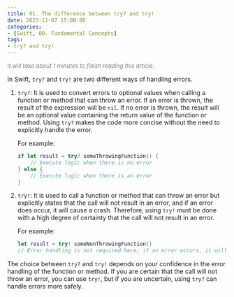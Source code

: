 ```yaml
---
title: 01. The difference between try? and try!
date: 2023-11-07 15:00:00
categories: 
- [Swift, 00. Fundamental Concepts]
tags:
- try? and try!
---
```


<font color=gray size=2>*It will take about 1 minutes to finish reading this article.*</font>

In Swift, `try?` and `try!` are two different ways of handling errors.

1. `try?`: It is used to convert errors to optional values when calling a function or method that can throw an error. If an error is thrown, the result of the expression will be `nil`. If no error is thrown, the result will be an optional value containing the return value of the function or method. Using `try?` makes the code more concise without the need to explicitly handle the error.

   For example:
   ```swift
   if let result = try? someThrowingFunction() {
       // Execute logic when there is no error
   } else {
       // Execute logic when there is an error
   }
   ```

2. `try!`: It is used to call a function or method that can throw an error but explicitly states that the call will not result in an error, and if an error does occur, it will cause a crash. Therefore, using `try!` must be done with a high degree of certainty that the call will not result in an error.

   For example:
   ```swift
   let result = try! someNonThrowingFunction()
   // Error handling is not required here; if an error occurs, it will cause a crash
   ```

The choice between `try?` and `try!` depends on your confidence in the error handling of the function or method. If you are certain that the call will not throw an error, you can use `try!`, but if you are uncertain, using `try?` can handle errors more safely.